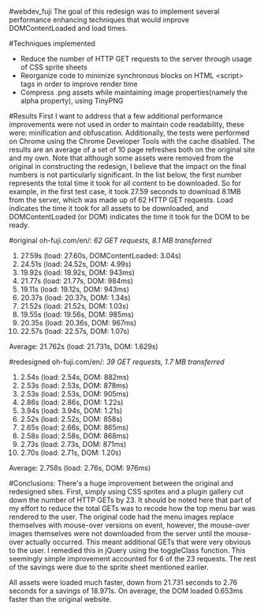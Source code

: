 #webdev_fuji
The goal of this redesign was to implement several performance enhancing techniques that would improve DOMContentLoaded and load times.

#Techniques implemented
* Reduce the number of HTTP GET requests to the server through usage of CSS sprite sheets
* Reorganize code to minimize synchronous blocks on HTML \<script\> tags in order to improve render time
* Compress .png assets while maintaining image properties(namely the alpha property), using TinyPNG

#Results
First I want to address that a few additional performance improvements were not used in order to maintain code readability, these were: minification and obfuscation. Additionally, the tests were performed on Chrome using the Chrome Developer Tools with the cache disabled. The results are an average of a set of 10 page refreshes both on the original site and my own. Note that although some assets were removed from the original in constructing the redesign, I believe that the impact on the final numbers is not particularly significant. In the list below, the first number represents the total time it took for all content to be downloaded. So for example, in the first test case, it took 27.59 seconds to download 8.1MB from the server, which was made up of 62 HTTP GET requests. Load indicates the time it took for all assets to be downloaded, and DOMContentLoaded (or DOM) indicates the time it took for the DOM to be ready.

#original oh-fuji.com/en/:
*62 GET requests, 8.1 MB transferred*

1. 27.59s (load: 27.60s, DOMContentLoaded: 3.04s)
2. 24.51s (load: 24.52s, DOM: 4.99s)
3. 19.92s (load: 19.92s, DOM: 943ms)
4. 21.77s (load: 21.77s, DOM: 984ms)
5. 19.11s (load: 19.12s, DOM: 943ms)
6. 20.37s (load: 20.37s, DOM: 1.34s)
7. 21.52s (load: 21.52s, DOM: 1.03s)
8. 19.55s (load: 19.56s, DOM: 985ms)
9. 20.35s (load: 20.36s, DOM: 967ms)
10. 22.57s (load: 22.57s, DOM: 1.07s)

Average: 21.762s (load: 21.731s, DOM: 1.629s)
	

#redesigned oh-fuji.com/en/:
*39 GET requests, 1.7 MB transferred*

1. 2.54s (load: 2.54s, DOM: 882ms) 
2. 2.53s (load: 2.53s, DOM: 878ms)
3. 2.53s (load: 2.53s, DOM: 905ms)
4. 2.86s (load: 2.86s, DOM: 1.22s)
5. 3.94s (load: 3.94s, DOM: 1.21s)
6. 2.52s (load: 2.52s, DOM: 858s)
7. 2.65s (load: 2.66s, DOM: 865ms)
8. 2.58s (load: 2.58s, DOM: 868ms)
9. 2.73s (load: 2.73s, DOM: 871ms)
10. 2.70s (load: 2.71s, DOM: 1.20s)

Average: 2.758s (load: 2.76s, DOM: 976ms)

#Conclusions:
There's a huge improvement between the original and redesigned sites. First, simply using CSS sprites and a plugin gallery cut down the number of HTTP GETs by 23. It should be noted here that part of my effort to reduce the total GETs was to recode how the top menu bar was rendered to the user. The original code had the menu images replace themselves with mouse-over versions on event, however, the mouse-over images themselves were not downloaded from the server until the mouse-over actually occurred. This meant additional GETs that were very obvious to the user. I remedied this in jQuery using the toggleClass function. This seemingly simple improvement accounted for 6 of the 23 requests. The rest of the savings were due to the sprite sheet mentioned earlier. 

All assets were loaded much faster, down from 21.731 seconds to 2.76 seconds for a savings of 18.971s. On average, the DOM loaded 0.653ms faster than the original website.
